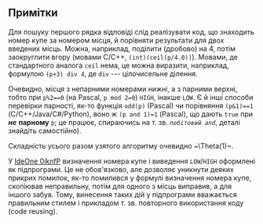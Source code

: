 ﻿## Примітки

Для пошуку першого рядка відповіді слід реалізувати код, що знаходить номер купе за номером місця, й порівняти результати для двох введених місць.
Можна, наприклад, поділити (дробово) на 4, потім заокруглити вгору (мовами C/C++, `(int)(ceil(p/4.0))`).
Мовами, де стандартного аналога `ceil` нема, це можна виразити, наприклад, формулою `(p+3) div 4`, де `div` --- цілочисельне ділення.

Очевидно, місця з непарними номерами нижні, а з парними верхні, тобто при
`p%2==0` (на Pascal, `p mod 2=0`) `HIGH`, інакше `LOW`.
Є й інші способи перевірки парності, як-то функція `odd(p)` (Pascal) чи порівняння `(p&1)==1` (C/C++/Java/C#/Python), воно ж `(p and 1)=1` (Pascal), що дають `true` при ***не*** **парному** `p`; це працює,
спираючись на т. зв. *`побітовий and`*, деталі знайдіть самостійно).

Складність усього разом узятого алгоритму очевидно ~\Theta(1)~.

У [IdeOne 0iknfP](https://ideone.com/0iknfP)  визначення номера купе і виведення `LOW`/`HIGH` оформлені як підпрограми. Це не обов'язково, але дозволяє уникнути деяких прикрих помилок, як-то помилився у формулі визначення номера купе, скопіював неправильну, потім для одного з місць виправив, а для іншого забув. Тому, винесення таких дій у підпрограми вважається правильним стилем і прикладом т. зв. повторного використання коду (code reusing).